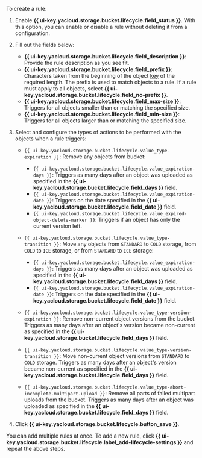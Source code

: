 To create a rule:

1. Enable **{{ ui-key.yacloud.storage.bucket.lifecycle.field_status }}**. With this option, you can enable or disable a rule without deleting it from a configuration.
1. Fill out the fields below:
   * **{{ ui-key.yacloud.storage.bucket.lifecycle.field_description }}**: Provide the rule description as you see fit.
   * **{{ ui-key.yacloud.storage.bucket.lifecycle.field_prefix }}**: Characters taken from the beginning of the object [key](../concepts/object.md#key) of the required length. The prefix is used to match objects to a rule. If a rule must apply to all objects, select **{{ ui-key.yacloud.storage.bucket.lifecycle.field_no-prefix }}**.
   * **{{ ui-key.yacloud.storage.bucket.lifecycle.field_max-size }}**: Triggers for all objects smaller than or matching the specified size.
   * **{{ ui-key.yacloud.storage.bucket.lifecycle.field_min-size }}**: Triggers for all objects larger than or matching the specified size.
1. Select and configure the types of actions to be performed with the objects when a rule triggers:
   * `{{ ui-key.yacloud.storage.bucket.lifecycle.value_type-expiration }}`: Remove any objects from bucket:

      * `{{ ui-key.yacloud.storage.bucket.lifecycle.value_expiration-days }}`: Triggers as many days after an object was uploaded as specified in the **{{ ui-key.yacloud.storage.bucket.lifecycle.field_days }}** field.
      * `{{ ui-key.yacloud.storage.bucket.lifecycle.value_expiration-date }}`: Triggers on the date specified in the **{{ ui-key.yacloud.storage.bucket.lifecycle.field_date }}** field.
      * `{{ ui-key.yacloud.storage.bucket.lifecycle.value_expired-object-delete-marker }}`: Triggers if an object has only the current version left.

   * `{{ ui-key.yacloud.storage.bucket.lifecycle.value_type-transition }}`: Move any objects from `STANDARD` to `COLD` storage, from `COLD` to `ICE` storage, or from `STANDARD` to `ICE` storage:

      * `{{ ui-key.yacloud.storage.bucket.lifecycle.value_expiration-days }}`: Triggers as many days after an object was uploaded as specified in the **{{ ui-key.yacloud.storage.bucket.lifecycle.field_days }}** field.
      * `{{ ui-key.yacloud.storage.bucket.lifecycle.value_expiration-date }}`: Triggers on the date specified in the **{{ ui-key.yacloud.storage.bucket.lifecycle.field_date }}** field.

   * `{{ ui-key.yacloud.storage.bucket.lifecycle.value_type-version-expiration }}`: Remove non-current object versions from the bucket. Triggers as many days after an object's version became non-current as specified in the **{{ ui-key.yacloud.storage.bucket.lifecycle.field_days }}** field.
   * `{{ ui-key.yacloud.storage.bucket.lifecycle.value_type-version-transition }}`: Move non-current object versions from `STANDARD` to `COLD` storage. Triggers as many days after an object's version became non-current as specified in the **{{ ui-key.yacloud.storage.bucket.lifecycle.field_days }}** field.
   * `{{ ui-key.yacloud.storage.bucket.lifecycle.value_type-abort-incomplete-multipart-upload }}`: Remove all parts of failed multipart uploads from the bucket. Triggers as many days after an object was uploaded as specified in the **{{ ui-key.yacloud.storage.bucket.lifecycle.field_days }}** field.

1. Click **{{ ui-key.yacloud.storage.bucket.lifecycle.button_save }}**.

You can add multiple rules at once. To add a new rule, click **{{ ui-key.yacloud.storage.bucket.lifecycle.label_add-lifecycle-settings }}** and repeat the above steps.